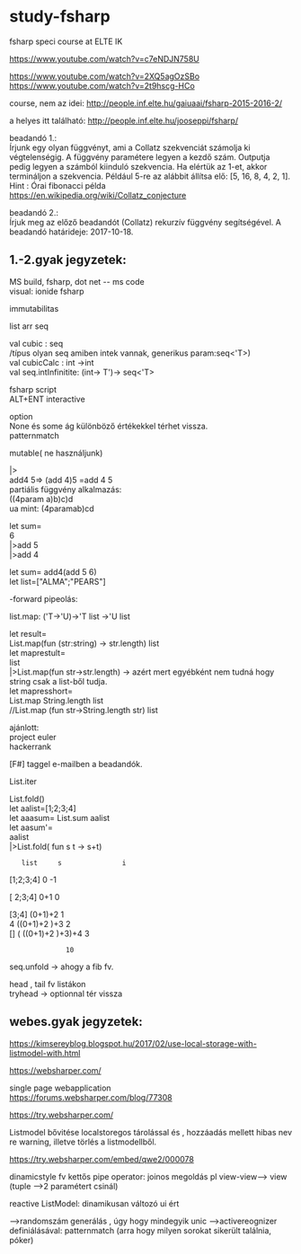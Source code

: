 # study-fsharp
fsharp speci course at ELTE IK

https://www.youtube.com/watch?v=c7eNDJN758U

https://www.youtube.com/watch?v=2XQ5agOzSBo
https://www.youtube.com/watch?v=2t9hscg-HCo


course, nem az idei: http://people.inf.elte.hu/gaiuaai/fsharp-2015-2016-2/

a helyes itt található: http://people.inf.elte.hu/jooseppi/fsharp/

beadandó 1.:   
Írjunk egy olyan függvényt, ami a Collatz szekvenciát számolja ki végtelenségig. A függvény paramétere legyen a kezdő szám. Outputja pedig legyen a számból kiinduló szekvencia. Ha elértük az 1-et, akkor termináljon a szekvencia. Például 5-re az alábbit állítsa elő: [5, 16, 8, 4, 2, 1]. Hint : Órai fibonacci példa  
https://en.wikipedia.org/wiki/Collatz_conjecture  

beadandó 2.:  
Írjuk meg az előző beadandót (Collatz) rekurzív függvény segítségével.
A beadandó határideje: 2017-10-18.






1.-2.gyak jegyzetek:  
-----------------------
MS build, fsharp, dot net -- ms code  
visual: ionide fsharp  

immutabilitas  

list arr seq  

val cubic : seq<int>    
/típus olyan seq amiben intek vannak, generikus param:seq<'T>)  
val cubicCalc : int ->int  
val seq.intInfinitite: (int-> T')-> seq<'T>  

fsharp script  
ALT+ENT interactive  

option<T>  
None és some ág különböző értékekkel térhet vissza.  
patternmatch  

mutable( ne használjunk)  

|>    
add4 5=> (add 4)5 =add 4 5  
partiális függvény alkalmazás:  
((4param a)b)c)d  
ua mint: (4paramab)cd   

let sum=  
  6  
  |>add 5  
  |>add 4  

let sum= add4(add 5 6)  
let list=["ALMA";"PEARS"]  

-forward pipeolás:  

list.map: ('T->'U)->'T list ->'U list  

let result=  
  List.map(fun (str:string) -> str.length) list  
let maprestult=  
  list  
  |>List.map(fun str->str.length)          -> azért mert egyébként nem tudná hogy string csak a list-ből tudja.  
let mapresshort=  
  List.map String.length list  
//List.map (fun str->String.length str) list  

ajánlott:  
project euler  
hackerrank  

[F#] taggel e-mailben a beadandók.  

List.iter  

List.fold()  
let aalist=[1;2;3;4]  
let aaasum= List.sum aalist  
let aasum'=  
  aalist  
  |>List.fold( fun s t -> s+t)  
  
       list     s               i  
 [1;2;3;4]      0                  -1  
 
  [ 2;3;4]     0+1                  0  
  
  [3;4]        (0+1)+2              1  
  4           ((0+1)+2 )+3          2  
  []          ( ((0+1)+2 )+3)+4     3  
    
                  10  
                    
  seq.unfold  -> ahogy a fib fv.  
    
  head , tail fv listákon  
  tryhead -> optionnal tér vissza     
  
  
webes.gyak jegyzetek: 
-----------------------   

https://kimsereyblog.blogspot.hu/2017/02/use-local-storage-with-listmodel-with.html   

https://websharper.com/  

single page webapplication    
https://forums.websharper.com/blog/77308   

https://try.websharper.com/

Listmodel bővitése localstoregos tárolással és , hozzáadás mellett hibas nev re warning, illetve törlés a listmodellből.

https://try.websharper.com/embed/qwe2/000078

dinamicstyle fv
kettős pipe operator: joinos megoldás pl view-view--> view
(tuple -->2 paramétert csinál)

reactive ListModel: dinamikusan változó ui ért

-->randomszám generálás , úgy hogy mindegyik unic
-->activereognizer definiálásával: patternmatch (arra hogy milyen sorokat sikerült találnia, póker)





  

